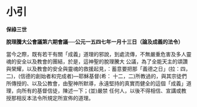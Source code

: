 # 小引


**保祿三世**

**脫理騰大公會議第六期會議──公元一五四七年一月十三日（論及成義的法令）**





當今之際，既有若干有關「成義」道理的邪說，到處流傳，不無嚴重危害及多人靈魂的安全以及教會的團結，於是，這神聖的脫理騰大
公議，為了全能天主的頌讚與榮耀，以及教會的安全與靈魂的救援起見，：蓄意要把那「義德之日」(拉：四，二)，(信德的創始者和完成者)—耶穌基督(希：
十二，二)所教過的，與其宗徒們所傳授的、以及公教會，由聖神所默導，永遠堅持的真實而健全的這個「成義」道理，向所有的基督信徒，陳述一下；(並)嚴禁
任何人，以後不得相信、宣講或教授那相反本法令所規定所宣佈的道理。

